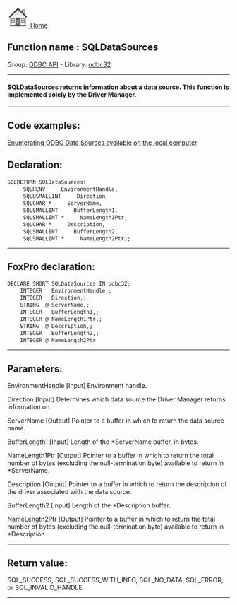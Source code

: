[<img src="../../images/home.png"> Home ](https://github.com/VFPX/Win32API)  

## Function name : SQLDataSources
Group: [ODBC API](../../functions_group.md#ODBC_API)  -  Library: [odbc32](../../libraries.md#odbc32)  
***  


#### SQLDataSources returns information about a data source. This function is implemented solely by the Driver Manager.
***  


## Code examples:
[Enumerating ODBC Data Sources available on the local computer](../../samples/sample_284.md)  

## Declaration:
```foxpro  
SQLRETURN SQLDataSources(
     SQLHENV     EnvironmentHandle,
     SQLUSMALLINT     Direction,
     SQLCHAR *     ServerName,
     SQLSMALLINT     BufferLength1,
     SQLSMALLINT *     NameLength1Ptr,
     SQLCHAR *     Description,
     SQLSMALLINT     BufferLength2,
     SQLSMALLINT *     NameLength2Ptr);  
```  
***  


## FoxPro declaration:
```foxpro  
DECLARE SHORT SQLDataSources IN odbc32;
	INTEGER   EnvironmentHandle,;
	INTEGER   Direction,;
	STRING  @ ServerName,;
	INTEGER   BufferLength1,;
	INTEGER @ NameLength1Ptr,;
	STRING  @ Description,;
	INTEGER   BufferLength2,;
	INTEGER @ NameLength2Ptr  
```  
***  


## Parameters:
EnvironmentHandle 
[Input]
Environment handle. 

Direction 
[Input]
Determines which data source the Driver Manager returns information on.

ServerName 
[Output]
Pointer to a buffer in which to return the data source name. 

BufferLength1 
[Input]
Length of the *ServerName buffer, in bytes.

NameLength1Ptr 
[Output]
Pointer to a buffer in which to return the total number of bytes (excluding the null-termination byte) available to return in *ServerName. 

Description 
[Output]
Pointer to a buffer in which to return the description of the driver associated with the data source.

BufferLength2 
[Input]
Length of the *Description buffer. 

NameLength2Ptr 
[Output]
Pointer to a buffer in which to return the total number of bytes (excluding the null-termination byte) available to return in *Description.   
***  


## Return value:
SQL_SUCCESS, SQL_SUCCESS_WITH_INFO, SQL_NO_DATA, SQL_ERROR, or SQL_INVALID_HANDLE.  
***  

